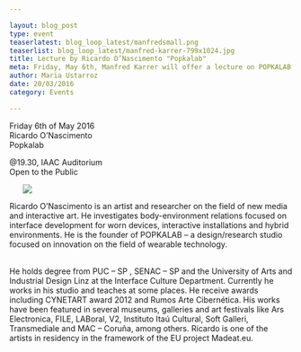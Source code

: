 ```yaml
---

layout: blog_post
type: event
teaserlatest: blog_loop_latest/manfredsmall.png
teaserlist: blog_loop_latest/manfred-karrer-799x1024.jpg
title: Lecture by Ricardo O’Nascimento "Popkalab"
meta: Friday, May 6th, Manfred Karrer will offer a lecture on POPKALAB: a design/research studio focused on innovation on the field of wearable technology
author: Maria Ustarroz
date: 20/03/2016
category: Events

---
```


Friday 6th of May 2016
<br>
Ricardo O’Nascimento
<br>
Popkalab
<br>

@19.30, IAAC Auditorium
<br>
Open to the Public
<br>


<ul><img src= "http://www.fablabbcn.org/img/blog/blog_loop_latest/manfred-karrer-799x1024.jpg" align="middle"> </img></ul>




Ricardo O’Nascimento is an artist and researcher on the field of new media and interactive art. He investigates body-environment relations focused on interface development for worn devices, interactive installations and hybrid environments. He is the founder of POPKALAB – a design/research studio focused on innovation on the field of wearable technology.<br>
<br>

He holds degree from PUC – SP , SENAC – SP and the University of Arts and Industrial Design Linz at the Interface Culture Department. Currently he works in his studio and teaches at some places. He receive awards including CYNETART award 2012 and Rumos Arte Cibernética. His works have been featured in several museums, galleries and art festivals like Ars Electronica, FILE, LABoral, V2, Instituto Itaú Cultural, Soft Galleri, Transmediale and MAC – Coruña, among others. Ricardo is one of the artists in residency in the framework of the EU project Madeat.eu.




<br>





